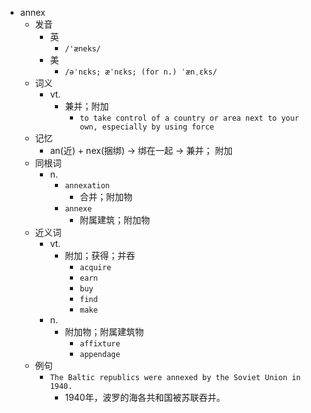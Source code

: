 - annex
  - 发音
    - 英
      - `/'æneks/`
    - 美
      - `/əˈnɛks; æˈnɛks; (for n.) ˈænˌɛks/`
  - 词义
    - vt.
      - 兼并；附加
        - `to take control of a country or area next to your own, especially by using force`
  - 记忆
    - an(近) + nex(捆绑) → 绑在一起 → 兼并； 附加
  - 同根词
    - n.
      - `annexation`
        - 合并；附加物
      - `annexe`
        - 附属建筑；附加物
  - 近义词
    - vt.
      - 附加；获得；并吞
        - `acquire`
        - `earn`
        - `buy`
        - `find`
        - `make`
    - n.
      - 附加物；附属建筑物
        - `affixture`
        - `appendage`
  - 例句
    - `The Baltic republics were annexed by the Soviet Union in 1940.`
      - 1940年，波罗的海各共和国被苏联吞并。

